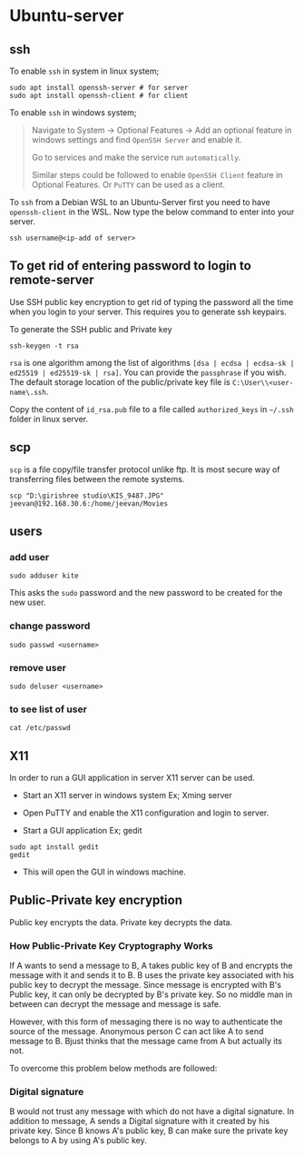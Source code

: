 # Ubuntu-server

## ssh

To enable `ssh` in system in linux system;

```shell
sudo apt install openssh-server # for server
sudo apt install openssh-client # for client
```

To enable `ssh` in windows system;

> Navigate to System -> Optional Features -> Add an optional feature in windows settings and find `OpenSSH Server` and enable it.
> 
> Go to services and make the service run `automatically`.
> 
> Similar steps could be followed to enable `OpenSSH Client` feature in Optional Features. Or `PuTTY` can be used as a client.

To `ssh` from a Debian WSL to an Ubuntu-Server first you need to have `openssh-client` in the WSL. Now type the below command to enter into your server.

```shell
ssh username@<ip-add of server>
```

## To get rid of entering password to login to remote-server

Use SSH public key encryption to get rid of typing the password all the time when you login to your server. This requires you to generate ssh keypairs.

To generate the SSH public and Private key

```shell
ssh-keygen -t rsa
```

`rsa` is one algorithm among the list of algorithms `[dsa | ecdsa | ecdsa-sk | ed25519 | ed25519-sk | rsa]`. You can provide the `passphrase` if you wish. The default storage location of the public/private key file is `C:\User\\<user-name\.ssh`.

Copy the content of  `id_rsa.pub` file to a file called `authorized_keys` in `~/.ssh` folder in linux server.

## scp

`scp` is a file copy/file transfer protocol unlike ftp. It is most secure way of transferring files between the remote systems.

```shell
scp "D:\girishree studio\KIS_9487.JPG" jeevan@192.168.30.6:/home/jeevan/Movies
```

## users

### add user

```shell
sudo adduser kite
```

This asks the `sudo` password and the new password to be created for the new user.

### change password

```shell
sudo passwd <username>
```

### remove user

```shell
sudo deluser <username>
```

### to see list of user

```shell
cat /etc/passwd
```

## X11

In order to run a GUI application in server X11 server can be used. 

- Start an X11 server in windows system Ex; Xming server

- Open PuTTY and enable the X11 configuration and login to server.

- Start a GUI application Ex; gedit

```shell
sudo apt install gedit
gedit
```

- This will open the GUI in windows machine.

## Public-Private key encryption

Public key encrypts the data. Private key decrypts the data.

### How Public-Private Key Cryptography Works

If A wants to send a message to B, A takes public key of B and encrypts the message with it and sends it to B. B uses the private key associated with his public key to decrypt the message. Since message is encrypted with B's Public key, it can only be decrypted by B's private key. So no middle man in between can decrypt the message and message is safe.

However, with this form of messaging there is no way to authenticate the source of the message. Anonymous person C can act like A to send message to B. Bjust thinks that the message came from A but actually its not.

To overcome this problem below methods are followed:

### Digital signature

B would not trust any message with which do not have a digital signature. In addition to message, A sends a Digital signature with it created by his private key. Since B knows A's public key, B can make sure the private key belongs to A by using A's public key. 
